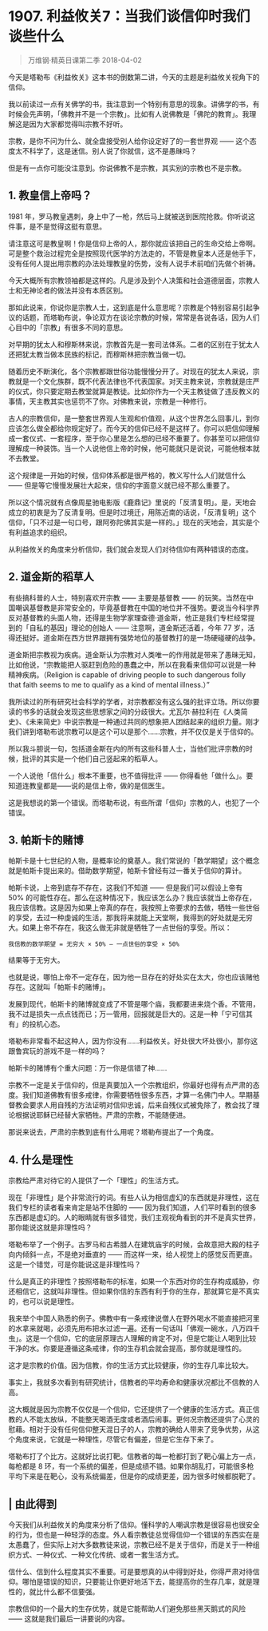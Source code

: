 # 1907. 利益攸关7：当我们谈信仰时我们谈些什么
> 万维钢·精英日课第二季
2018-04-02

今天是塔勒布《利益攸关》这本书的倒数第二讲，今天的主题是利益攸关视角下的信仰。

我以前读过一点有关佛学的书，我注意到一个特别有意思的现象。讲佛学的书，有时候会先声明，「佛教并不是一个宗教」。比如有人说佛教是「佛陀的教育」。我理解这是因为大家都觉得叫宗教不好听。

宗教，是你不问为什么、就全盘接受别人给你设定好了的一套世界观 —— 这个态度太不科学了，这是迷信。别人说了你就信，这不是愚昧吗？

但是有一点你可能没注意到。你说佛教不是宗教，其实别的宗教也不是宗教。

## 1. 教皇信上帝吗？
1981 年，罗马教皇遇刺，身上中了一枪，然后马上就被送到医院抢救。你听说这件事，是不是觉得这挺有意思。

请注意这可是教皇啊！你是信仰上帝的人，那你就应该把自己的生命交给上帝啊。可是整个救治过程完全是按照现代医学的方法走的，不管是教皇本人还是他手下，没有任何人提出用宗教的办法处理教皇的伤势，没有人说手术前咱们先做个祈祷。

今天大概所有宗教领袖都是这样的。凡是涉及到个人决策和社会道德层面，宗教人士和无神论者的做法并没有本质区别。

那如此说来，你说你是宗教人士，这到底是什么意思呢？宗教是个特别容易引起争议的话题，而塔勒布说，争论双方在谈论宗教的时候，常常是各说各话，因为人们心目中的「宗教」有很多不同的意思。

对早期的犹太人和穆斯林来说，宗教首先是一套司法体系。二者的区别在于犹太人还把犹太教当做本民族的标记，而穆斯林把宗教当做一切。

随着历史不断演化，各个宗教都跟世俗功能慢慢分开了。对现在的犹太人来说，宗教就是一个文化族群，既不代表法律也不代表国家。对天主教来说，宗教就是庄严的仪式，你只要定期去教堂就算是教徒。比如你作为一个天主教徒做了违反教义的事情，天主教其实也惩罚不了你。对佛教来说，宗教是一种修行。

古人的宗教信仰，是一整套世界观人生观和价值观，从这个世界怎么回事儿，到你应该怎么做全都给你规定好了。而今天的信仰已经不是这样了。你可以把信仰理解成一套仪式、一套程序，至于你心里是怎么想的已经不重要了。你甚至可以把信仰理解成一种装饰。当一个人说他信上帝的时候，他可能就只是说说，可能他根本就不去教堂。

这个规律是一开始的时候，信仰体系都是很严格的，教义写什么人们就信什么 —— 但是等它慢慢发展壮大起来，信仰的字面意义就已经不那么重要了。

所以这个情况就有点像周星驰电影版《鹿鼎记》里说的「反清复明」。是，天地会成立的初衷是为了反清复明。但是时过境迁，用陈近南的话说，「反清复明」这个信仰，「只不过是一句口号，跟阿弥陀佛其实是一样的。」现在的天地会，其实是个有利益追求的组织。

从利益攸关的角度来分析信仰，我们就会发现人们对待信仰有两种错误的态度。

## 2. 道金斯的稻草人
有些搞科普的人士，特别喜欢开宗教 —— 主要是基督教 —— 的玩笑。当然在中国嘲讽基督教是非常安全的，毕竟基督教在中国的地位并不强势。要说当今科学界反对基督教的头面人物，还得是生物学家理查德·道金斯，他正是我们专栏经常提到的「自私的基因」理论的创始人 —— 注意啊，道金斯还活着，今年 77 岁，活得还挺好。道金斯在西方世界跟拥有强势地位的基督教打的是一场硬碰硬的战争。

道金斯把宗教视为疾病。道金斯认为宗教对人类唯一的作用就是带来了愚昧无知，比如他说，“宗教能把人驱赶到危险的愚蠢之中，所以在我看来信仰可以说是一种精神疾病。（Religion is capable of driving people to such dangerous folly that faith seems to me to qualify as a kind of mental illness.）”

我所读过的所有研究社会科学的学者，对宗教都没有这么强的批评立场。所以你要读的书多的话就会发现这些思想家之间的分歧很大。尤瓦尔·赫拉利在《人类简史》、《未来简史》中说宗教是一种通过共同的想象把人团结起来的组织力量。刚才我们讲到塔勒布说宗教可以是这个可以是那个……宗教，并不仅仅是关于信仰的。

所以我斗胆说一句，包括道金斯在内的所有这些科普人士，当他们批评宗教的时候，批评的其实是一个他们自己竖起来的稻草人。

一个人说他「信什么」根本不重要，也不值得批评 —— 你得看他「做什么」。要知道连教皇都是——说的是信上帝，做的是信医生。

这是我想说的第一个错误。而塔勒布说，有些所谓「信仰」宗教的人，也犯了一个错误。

## 3. 帕斯卡的赌博
帕斯卡是十七世纪的人物，是概率论的奠基人。我们常说的「数学期望」这个概念就是帕斯卡提出来的。借助数学期望，帕斯卡曾经有过一番关于信仰的算计。

帕斯卡说，上帝到底存不存在，这我们不知道 —— 但是我们可以假设上帝有 50% 的可能性存在。那么在这种情况下，我应该怎么办？我应该就当上帝存在，我应该信教。这是因为如果上帝真的存在，我按照上帝要求的去做，牺牲一些世俗的享受，去过一种虔诚的生活，那我将来就能上天堂啊，我得到的好处就是无穷大。如果上帝不存在，我这么做无非就是牺牲了一点世俗的享受。所以：

	我信教的数学期望 = 无穷大 × 50% — 一点世俗的享受 × 50%

结果等于无穷大。

也就是说，哪怕上帝不一定存在，因为他一旦存在的好处实在太大，你也应该赌他存在。这就叫「帕斯卡的赌博」。

发展到现代，帕斯卡的赌博就变成了不管是哪个庙，我都要进来烧个香。不管用，我不过是损失一点点钱而已；万一管用，回报就是巨大的。这是一种「宁可信其有」的投机心态。

塔勒布非常看不起这种人，因为你没有……利益攸关。好处很大坏处很小，那你这跟鲁宾玩的游戏不是一样的吗？

帕斯卡的赌博有个重大问题：万一你是信错了神……

宗教不一定是关于信仰的，但是真要加入一个宗教组织，你最好也得有点严肃的态度。我们知道佛教有很多戒律，你需要牺牲很多东西，才算一名佛门中人。早期基督教会要求人用自残的方法证明对信仰忠诚，后来自残仪式被免除了，教会找了理论根据说耶稣已经替大家牺牲。严肃的宗教，不能随便进。

那说来说去，严肃的宗教到底有什么用呢？塔勒布提出了一个角度。

## 4. 什么是理性
宗教给严肃对待它的人提供了一个「理性」的生活方式。

现在「非理性」是个非常流行的词。有些人认为相信虚幻的东西就是非理性，这在我们专栏的读者看来肯定是站不住脚的 —— 因为我们知道，人们平时看到的很多东西都是虚幻的。人的眼睛就有很多错觉，我们主观视角看到的并不是真实世界，那你能说这就是非理性吗？

塔勒布举了一个例子。古罗马和古希腊人在建筑庙宇的时候，会故意把大殿的柱子向内倾斜一点，不是绝对垂直的 —— 而这样一来，给人视觉上的感觉反而更直。这是一个错觉，可是你能说这是非理性吗？

什么是真正的非理性？按照塔勒布的标准，如果一个东西对你的生存构成威胁，你还相信它，这就叫非理性。但如果你信的东西有利于你的生存，那就算它是不真实的，也可以说是理性。

我来举个中国人熟悉的例子。佛教中有一条戒律说僧人在野外喝水不能直接把河里的水拿来就喝，必须先用布把水过滤一遍。还有一句话叫「佛观一碗水，八万四千虫」。这是一个信仰，它的底层原理古人理解的肯定不对，但是它能让人喝到比较干净的水。你要是遵循这条戒律，你的生存机会就会提高，那你就是理性的。

这才是宗教的价值。因为信教，你的生活方式比较健康，你的生存几率比较大。

事实上，我就多次看到有研究统计，信教者的平均寿命和健康状况都比不信教的人高。

这大概就是因为宗教不仅仅是一个信仰，它还提供了一个健康的生活方式。真正信教的人不能太放纵，不能整天喝酒无度或者酒后闹事。更何况宗教还提供了心灵的慰藉。相对于没有任何信仰整天混日子的人，宗教的确给人带来了竞争优势，从这个角度来说，它就是一种理性，尽管它有偏差，但是它生存下来了。

塔勒布打了个比方。这就好比说打靶。信教者的每一枪都打到了靶心偏上方一点，每枪都是 8 环，有一个系统的偏差，但是成绩不错。如果你胡乱打，可能很多枪平均下来是在靶心，没有系统偏差，但是你的成绩更差，因为很多时候都脱靶了。

## | 由此得到
今天我们从利益攸关的角度来分析了信仰。懂科学的人嘲讽宗教是很容易也很安全的行为，但也是一种轻浮的态度。外人看宗教徒总觉得信仰一个错误的东西实在是太愚蠢了，但实际上对大多数教徒来说，宗教已经不是关于信仰，而是关于一种组织方式、一种仪式、一种文化传统、或者一套生活方式。

信什么、信到什么程度其实不重要。可是要想真的从中得到好处，你得严肃对待信仰。哪怕是错误的知识，只要能让你更好地活下去，能提高你的生存几率，就是理性的，就比什么都不信要强。

宗教信仰的一个最大的生存优势，就是它能帮助人们避免那些黑天鹅式的风险 —— 这就是我们最后一讲要说的内容。




